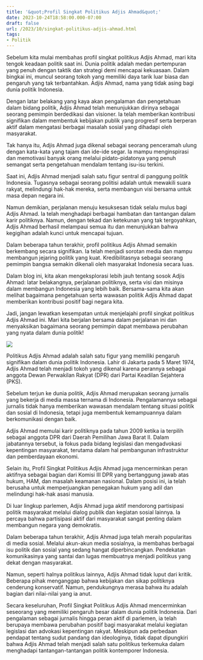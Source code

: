 ```yaml
---
title: '&quot;Profil Singkat Politikus Adjis Ahmad&quot;'
date: 2023-10-24T18:58:00.000-07:00
draft: false
url: /2023/10/singkat-politikus-adjis-ahmad.html
tags: 
- Politik
---
```


  

Sebelum kita mulai membahas profil singkat politikus Adjis Ahmad, mari kita tengok keadaan politik saat ini. Dunia politik adalah medan pertempuran yang penuh dengan taktik dan strategi demi mencapai kekuasaan. Dalam bingkai ini, muncul seorang tokoh yang memiliki daya tarik luar biasa dan pengaruh yang tak terbantahkan. Adjis Ahmad, nama yang tidak asing bagi dunia politik Indonesia.

  

Dengan latar belakang yang kaya akan pengalaman dan pengetahuan dalam bidang politik, Adjis Ahmad telah menunjukkan dirinya sebagai seorang pemimpin berdedikasi dan visioner. Ia telah memberikan kontribusi signifikan dalam membentuk kebijakan publik yang progresif serta berperan aktif dalam mengatasi berbagai masalah sosial yang dihadapi oleh masyarakat.

  

Tak hanya itu, Adjis Ahmad juga dikenal sebagai seorang penceramah ulung dengan kata-kata yang tajam dan ide-ide segar. Ia mampu menginspirasi dan memotivasi banyak orang melalui pidato-pidatonya yang penuh semangat serta pengetahuan mendalam tentang isu-isu terkini.

  

Saat ini, Adjis Ahmad menjadi salah satu figur sentral di panggung politik Indonesia. Tugasnya sebagai seorang politisi adalah untuk mewakili suara rakyat, melindungi hak-hak mereka, serta membangun visi bersama untuk masa depan negara ini.

  

Namun demikian, perjalanan menuju kesuksesan tidak selalu mulus bagi Adjis Ahmad. Ia telah menghadapi berbagai hambatan dan tantangan dalam karir politiknya. Namun, dengan tekad dan ketekunan yang tak tergoyahkan, Adjis Ahmad berhasil melampaui semua itu dan menunjukkan bahwa kegigihan adalah kunci untuk mencapai tujuan.

  

Dalam beberapa tahun terakhir, profil politikus Adjis Ahmad semakin berkembang secara signifikan. Ia telah menjadi sorotan media dan mampu membangun jejaring politik yang kuat. Kredibilitasnya sebagai seorang pemimpin bangsa semakin dikenali oleh masyarakat Indonesia secara luas.

  

Dalam blog ini, kita akan mengeksplorasi lebih jauh tentang sosok Adjis Ahmad: latar belakangnya, perjalanan politiknya, serta visi dan misinya dalam membangun Indonesia yang lebih baik. Bersama-sama kita akan melihat bagaimana pengetahuan serta wawasan politik Adjis Ahmad dapat memberikan kontribusi positif bagi negara kita.

  

Jadi, jangan lewatkan kesempatan untuk menjelajahi profil singkat politikus Adjis Ahmad ini. Mari kita berjalan bersama dalam perjalanan ini dan menyaksikan bagaimana seorang pemimpin dapat membawa perubahan yang nyata dalam dunia politik!

  

![](https://i.ytimg.com/vi/Qpf1FzTusIo/hqdefault.jpg)

  

Politikus Adjis Ahmad adalah salah satu figur yang memiliki pengaruh signifikan dalam dunia politik Indonesia. Lahir di Jakarta pada 5 Maret 1974, Adjis Ahmad telah menjadi tokoh yang dikenal karena perannya sebagai anggota Dewan Perwakilan Rakyat (DPR) dari Partai Keadilan Sejahtera (PKS).

  

Sebelum terjun ke dunia politik, Adjis Ahmad merupakan seorang jurnalis yang bekerja di media massa ternama di Indonesia. Pengalamannya sebagai jurnalis tidak hanya memberikan wawasan mendalam tentang situasi politik dan sosial di Indonesia, tetapi juga membentuk kemampuannya dalam berkomunikasi dengan baik.

  

Adjis Ahmad memulai karir politiknya pada tahun 2009 ketika ia terpilih sebagai anggota DPR dari Daerah Pemilihan Jawa Barat II. Dalam jabatannya tersebut, ia fokus pada bidang legislasi dan mengadvokasi kepentingan masyarakat, terutama dalam hal pembangunan infrastruktur dan pemberdayaan ekonomi.

  

Selain itu, Profil Singkat Politikus Adjis Ahmad juga mencerminkan peran aktifnya sebagai bagian dari Komisi III DPR yang bertanggung jawab atas hukum, HAM, dan masalah keamanan nasional. Dalam posisi ini, ia telah berusaha untuk memperjuangkan penegakan hukum yang adil dan melindungi hak-hak asasi manusia.

  

Di luar lingkup parlemen, Adjis Ahmad juga aktif mendorong partisipasi politik masyarakat melalui dialog publik dan kegiatan sosial lainnya. Ia percaya bahwa partisipasi aktif dari masyarakat sangat penting dalam membangun negara yang demokratis.

  

Dalam beberapa tahun terakhir, Adjis Ahmad juga telah meraih popularitas di media sosial. Melalui akun-akun media sosialnya, ia membahas berbagai isu politik dan sosial yang sedang hangat diperbincangkan. Pendekatan komunikasinya yang santai dan lugas membuatnya menjadi politikus yang dekat dengan masyarakat.

  

Namun, seperti halnya politikus lainnya, Adjis Ahmad tidak luput dari kritik. Beberapa pihak menganggap bahwa kebijakan dan sikap politiknya cenderung konservatif. Namun, pendukungnya merasa bahwa itu adalah bagian dari nilai-nilai yang ia anut.

  

Secara keseluruhan, Profil Singkat Politikus Adjis Ahmad mencerminkan seseorang yang memiliki pengaruh besar dalam dunia politik Indonesia. Dari pengalaman sebagai jurnalis hingga peran aktif di parlemen, ia telah berupaya membawa perubahan positif bagi masyarakat melalui kegiatan legislasi dan advokasi kepentingan rakyat. Meskipun ada perbedaan pendapat tentang sudut pandang dan ideologinya, tidak dapat dipungkiri bahwa Adjis Ahmad telah menjadi salah satu politikus terkemuka dalam menghadapi tantangan-tantangan politik kontemporer Indonesia.